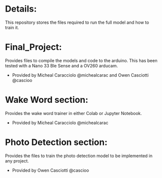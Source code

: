 # Details:
This repository stores the files required to run the full model and how to train it.

# Final_Project:
Provides files to compile the models and code to the arduino.
This has been tested with a Nano 33 Ble Sense and a OV260 arducam. 
- Provided by Micheal Caracciolo @michealcarac and Owen Casciotti @cascioo

# Wake Word section:
Provides the wake word trainer in either Colab or Jupyter Notebook.
- Provided by Micheal Caracciolo @michealcarac

# Photo Detection section: 
Provides the files to train the photo detection model to be implemented in any project. 
- Provided by Owen Casciotti @cascioo
